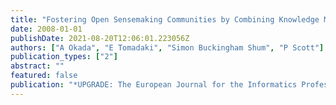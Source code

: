 ```yaml
---
title: "Fostering Open Sensemaking Communities by Combining Knowledge Maps and Videoconferencing"
date: 2008-01-01
publishDate: 2021-08-20T12:06:01.223056Z
authors: ["A Okada", "E Tomadaki", "Simon Buckingham Shum", "P Scott"]
publication_types: ["2"]
abstract: ""
featured: false
publication: "*UPGRADE: The European Journal for the Informatics Professional*"
---
```


